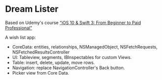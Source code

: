 # Dream Lister

Based on Udemy's course [“iOS 10 & Swift 3: From Beginner to Paid Professional”](https://www.udemy.com/devslopes-ios10/learn/v4/t/lecture/5619384)

A wish list app:

- CoreData: entities, relationships, NSManagedObject, NSFetchRequests, NSFetchedResultsController
- UI: Tableview, segments, IBInspectables for custom Views.
- Table: insert, delete, update, move rows.
- Navigation: replace NavigationController's Back button.
- Picker view from Core Data.
